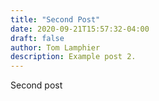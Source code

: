 ```yaml
---
title: "Second Post"
date: 2020-09-21T15:57:32-04:00
draft: false
author: Tom Lamphier
description: Example post 2.
---
```

Second post
